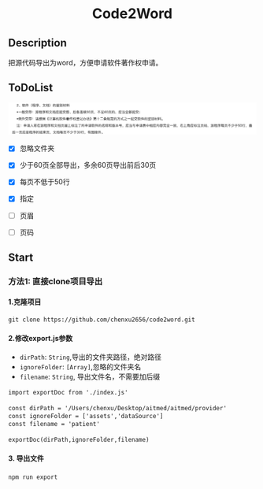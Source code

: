 <h1 style="display: block; text-align: center; width:100%">Code2Word</h1>

## Description

把源代码导出为word，方便申请软件著作权申请。

## ToDoList
![官方要求](./images/require.jpg)

- [x] 忽略文件夹
- [x] 少于60页全部导出，多余60页导出前后30页
- [x] 每页不低于50行
- [x] 指定 
- [ ] 页眉
- [ ] 页码


## Start
### 方法1: 直接clone项目导出
#### 1.克隆项目
```
git clone https://github.com/chenxu2656/code2word.git
```
#### 2.修改export.js参数

- `dirPath`: `String`,导出的文件夹路径，绝对路径
- `ignoreFolder`: `[Array]`,忽略的文件夹名
- `filename`: `String`, 导出文件名，不需要加后缀
  
```
import exportDoc from './index.js'

const dirPath = '/Users/chenxu/Desktop/aitmed/aitmed/provider'
const ignoreFolder = ['assets','dataSource']
const filename = 'patient'

exportDoc(dirPath,ignoreFolder,filename)
```

#### 3. 导出文件

`npm run export`